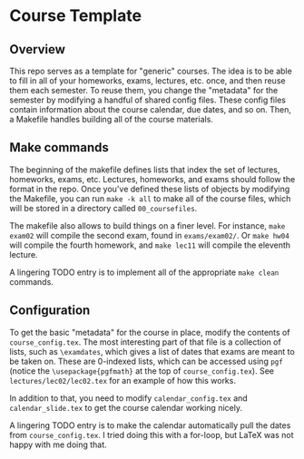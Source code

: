 # Course Template

## Overview

This repo serves as a template for "generic" courses.
The idea is to be able to fill in all of your homeworks, exams, lectures, etc. once, and then reuse them each semester.
To reuse them, you change the "metadata" for the semester by modifying a handful of shared config files.
These config files contain information about the course calendar, due dates, and so on.
Then, a Makefile handles building all of the course materials.

## Make commands

The beginning of the makefile defines lists that index the set of lectures, homeworks, exams, etc.
Lectures, homeworks, and exams should follow the format in the repo.
Once you've defined these lists of objects by modifying the Makefile, you can run `make -k all` to make all of the course files, which will be stored in a directory called `00_coursefiles`.

The makefile also allows to build things on a finer level.
For instance, `make exam02` will compile the second exam, found in `exams/exam02/`.
Or `make hw04` will compile the fourth homework, and `make lec11` will compile the eleventh lecture.

A lingering TODO entry is to implement all of the appropriate `make clean` commands.

## Configuration

To get the basic "metadata" for the course in place, modify the contents of `course_config.tex`.
The most interesting part of that file is a collection of lists, such as `\examdates`, which gives a list of dates that exams are meant to be taken on.
These are $0$-indexed lists, which can be accessed using `pgf` (notice the `\usepackage{pgfmath}` at the top of `course_config.tex`).
See `lectures/lec02/lec02.tex` for an example of how this works.

In addition to that, you need to modify `calendar_config.tex` and `calendar_slide.tex` to get the course calendar working nicely.

A lingering TODO entry is to make the calendar automatically pull the dates from `course_config.tex`.
I tried doing this with a for-loop, but LaTeX was not happy with me doing that.
